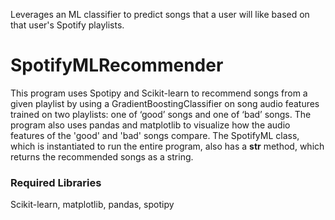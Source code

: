 Leverages an ML classifier to predict songs that a user will like based on that user's Spotify playlists.
# SpotifyMLRecommender

This program uses Spotipy and Scikit-learn to recommend songs from a given playlist by using a GradientBoostingClassifier on song audio features trained on two playlists: one of ‘good’ songs and one of ‘bad’ songs. The program also uses pandas and matplotlib to visualize how the audio features of the 'good' and 'bad' songs compare. The SpotifyML class, which is instantiated to run the entire program, also has a __str__ method, which returns the recommended songs as a string.

### Required Libraries

Scikit-learn, matplotlib, pandas, spotipy
